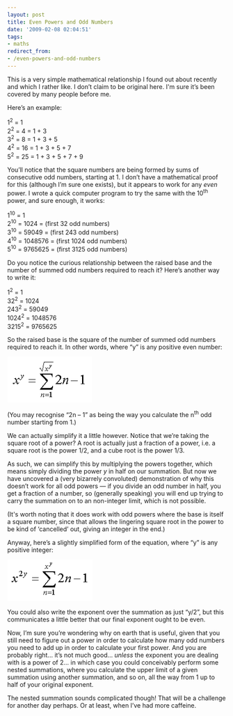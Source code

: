 ```yaml
---
layout: post
title: Even Powers and Odd Numbers
date: '2009-02-08 02:04:51'
tags:
- maths
redirect_from:
- /even-powers-and-odd-numbers
---
```


This is a very simple mathematical relationship I found out about recently and which I rather like. I don’t claim to be original here. I'm sure it’s been covered by many people before me.

Here’s an example:

1<sup>2</sup> = 1  
2<sup>2</sup> = 4 = 1 + 3  
3<sup>2</sup> = 8 = 1 + 3 + 5  
4<sup>2</sup> = 16 = 1 + 3 + 5 + 7  
5<sup>2</sup> = 25 = 1 + 3 + 5 + 7 + 9

You’ll notice that the square numbers are being formed by sums of consecutive odd numbers, starting at 1. I don’t have a mathematical proof for this (although I’m sure one exists), but it appears to work for any _even_ power. I wrote a quick computer program to try the same with the 10<sup>th</sup> power, and sure enough, it works:

1<sup>10</sup> = 1  
2<sup>10</sup> = 1024 = (first 32 odd numbers)  
3<sup>10</sup> = 59049 = (first 243 odd numbers)  
4<sup>10</sup> = 1048576 = (first 1024 odd numbers)  
5<sup>10</sup> = 9765625 = (first 3125 odd numbers)

Do you notice the curious relationship between the raised base and the number of summed odd numbers required to reach it? Here’s another way to write it:

1<sup>2</sup> = 1  
32<sup>2</sup> = 1024  
243<sup>2</sup> = 59049  
1024<sup>2</sup> = 1048576  
3215<sup>2</sup> = 9765625

So the raised base is the square of the number of summed odd numbers required to reach it. In other words, where “y” is any positive even number:

![Powers equation 1](/assets/img/migrated/powers_equation_1.png)

(You may recognise “2n – 1” as being the way you calculate the n<sup>th</sup> odd number starting from 1.)

We can actually simplify it a little however. Notice that we’re taking the square root of a power? A root is actually just a fraction of a power, i.e. a square root is the power 1/2, and a cube root is the power 1/3.

As such, we can simplify this by multiplying the powers together, which means simply dividing the power _y_ in half on our summation. But now we have uncovered a (very bizarrely convoluted) demonstration of why this doesn’t work for all odd powers — if you divide an odd number in half, you get a fraction of a number, so (generally speaking) you will end up trying to carry the summation on to an non-integer limit, which is not possible.

(It's worth noting that it does work with odd powers where the base is itself a square number, since that allows the lingering square root in the power to be kind of ‘cancelled’ out, giving an integer in the end.)

Anyway, here’s a slightly simplified form of the equation, where “y” is any positive integer:

![Powers equation 2](/assets/img/migrated/powers_equation_2.png)

You could also write the exponent over the summation as just “y/2”, but this communicates a little better that our final exponent ought to be even.

Now, I’m sure you’re wondering why on earth that is useful, given that you still need to figure out a power in order to calculate how many odd numbers you need to add up in order to calculate your first power. And you are probably right… it’s not much good… _unless_ the exponent you are dealing with is a power of 2… in which case you could conceivably perform some nested summations, where you calculate the upper limit of a given summation using another summation, and so on, all the way from 1 up to half of your original exponent.

The nested summation sounds complicated though! That will be a challenge for another day perhaps. Or at least, when I’ve had more caffeine.
